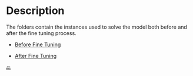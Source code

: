 # Description

The folders contain the instances used to solve the model both before and after the fine tuning process.


- [Before Fine Tuning](https://github.com/Fepeder/PhD_Thesis_Data/tree/main/Chapter%202/OPERATIONAL%20LEVEL/SM/Before%20Fine%20Tuning/)

- [After Fine Tuning](https://github.com/Fepeder/PhD_Thesis_Data/tree/main/Chapter%202/OPERATIONAL%20LEVEL/SM/After%20Fine%20Tuning/)


[🔙](https://github.com/Fepeder/PhD_Thesis_Data/tree/main/Chapter%202/OPERATIONAL%20LEVEL/)

